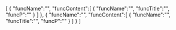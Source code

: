 [
	{
		"funcName":"",
		"funcContent":[
			{
				"funcName":"",
				"funcTitle":"",
				"funcP":""
			}
		]
	},
	{
		"funcName":"",
		"funcContent":[
			{
				"funcName":"",
				"funcTitle":"",
				"funcP":""
			}
		]
	}
]